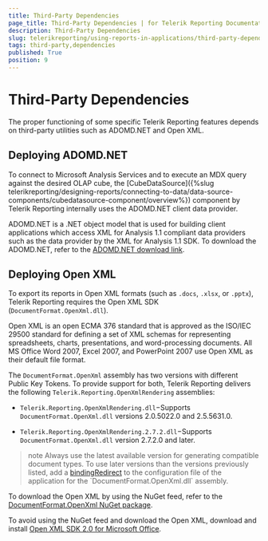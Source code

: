 ```yaml
---
title: Third-Party Dependencies
page_title: Third-Party Dependencies | for Telerik Reporting Documentation
description: Third-Party Dependencies
slug: telerikreporting/using-reports-in-applications/third-party-dependencies
tags: third-party,dependencies
published: True
position: 9
---
```


# Third-Party Dependencies



The proper functioning of some specific Telerik Reporting features depends on third-party utilities         such as ADOMD.NET and Open XML.       

## Deploying ADOMD.NET

To connect to Microsoft Analysis Services and to execute an MDX query against the desired OLAP cube, the           [CubeDataSource]({%slug telerikreporting/designing-reports/connecting-to-data/data-source-components/cubedatasource-component/overview%}) component by Telerik Reporting internally uses the ADOMD.NET client data provider.         

ADOMD.NET is a .NET object model that is used for building client applications which access XML for           Analysis 1.1 compliant data providers such as the data provider by the XML for Analysis 1.1 SDK.           To download the ADOMD.NET, refer to the           [ADOMD.NET download link](http://www.microsoft.com/downloads/en/details.aspx?FamilyID=790d631b-bff9-4f4a-b648-e9209e6ac8ad).         

## Deploying Open XML

To export its reports in Open XML formats (such as `.docs`, `.xlsx`, or `.pptx`),           Telerik Reporting requires the Open XML SDK (`DocumentFormat.OpenXml.dll`).         

Open XML is an open ECMA 376 standard that is approved as the ISO/IEC 29500 standard for           defining a set of XML schemas for representing spreadsheets, charts, presentations, and word-processing documents.           All MS Office Word 2007, Excel 2007, and PowerPoint 2007 use Open XML as their default file format.         

The `DocumentFormat.OpenXml` assembly has two versions with different Public Key Tokens. To provide support for both,           Telerik Reporting delivers the following `Telerik.Reporting.OpenXmlRendering` assemblies:         

* `Telerik.Reporting.OpenXmlRendering.dll`−Supports `DocumentFormat.OpenXml.dll` versions 2.0.5022.0 and 2.5.5631.0.             

* `Telerik.Reporting.OpenXmlRendering.2.7.2.dll`−Supports `DocumentFormat.OpenXml.dll` version 2.7.2.0 and later.             

>note Always use the latest available version for generating compatible document types.             To use later versions than the versions previously listed, add a             [bindingRedirect](http://msdn.microsoft.com/en-us/library/eftw1fys(v=vs.110).aspx)             to the configuration file of the application for the `DocumentFormat.OpenXml.dll` assembly.           


To download the Open XML by using the NuGet feed, refer to the           [DocumentFormat.OpenXml NuGet package](https://www.nuget.org/packages/DocumentFormat.OpenXml/).         

To avoid using the NuGet feed and download the Open XML, download and install           [Open XML SDK 2.0 for Microsoft Office](http://www.microsoft.com/downloads/en/details.aspx?FamilyId=C6E744E5-36E9-45F5-8D8C-331DF206E0D0).         
